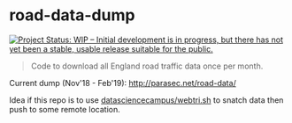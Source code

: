 # road-data-dump
[![Project Status: WIP – Initial development is in progress, but there has not yet been a stable, usable release suitable for the public.](http://www.repostatus.org/badges/latest/wip.svg)](http://www.repostatus.org/#wip)

> Code to download all England road traffic data once per month.

Current dump (Nov'18 - Feb'19): http://parasec.net/road-data/

Idea if this repo is to use [datasciencecampus/webtri.sh](https://github.com/datasciencecampus/webtri.sh) to snatch data then push to some remote location.
